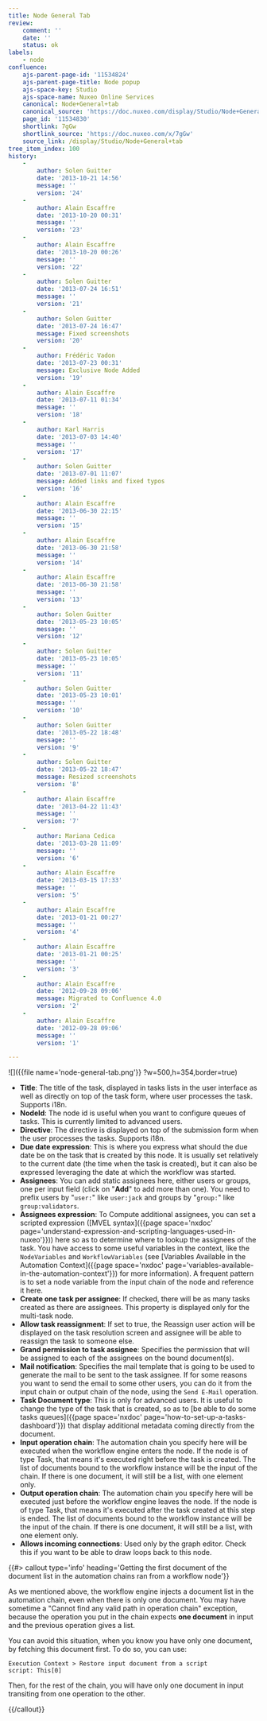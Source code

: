 ```yaml
---
title: Node General Tab
review:
    comment: ''
    date: ''
    status: ok
labels:
    - node
confluence:
    ajs-parent-page-id: '11534824'
    ajs-parent-page-title: Node popup
    ajs-space-key: Studio
    ajs-space-name: Nuxeo Online Services
    canonical: Node+General+tab
    canonical_source: 'https://doc.nuxeo.com/display/Studio/Node+General+tab'
    page_id: '11534830'
    shortlink: 7gGw
    shortlink_source: 'https://doc.nuxeo.com/x/7gGw'
    source_link: /display/Studio/Node+General+tab
tree_item_index: 100
history:
    -
        author: Solen Guitter
        date: '2013-10-21 14:56'
        message: ''
        version: '24'
    -
        author: Alain Escaffre
        date: '2013-10-20 00:31'
        message: ''
        version: '23'
    -
        author: Alain Escaffre
        date: '2013-10-20 00:26'
        message: ''
        version: '22'
    -
        author: Solen Guitter
        date: '2013-07-24 16:51'
        message: ''
        version: '21'
    -
        author: Solen Guitter
        date: '2013-07-24 16:47'
        message: Fixed screenshots
        version: '20'
    -
        author: Frédéric Vadon
        date: '2013-07-23 00:31'
        message: Exclusive Node Added
        version: '19'
    -
        author: Alain Escaffre
        date: '2013-07-11 01:34'
        message: ''
        version: '18'
    -
        author: Karl Harris
        date: '2013-07-03 14:40'
        message: ''
        version: '17'
    -
        author: Solen Guitter
        date: '2013-07-01 11:07'
        message: Added links and fixed typos
        version: '16'
    -
        author: Alain Escaffre
        date: '2013-06-30 22:15'
        message: ''
        version: '15'
    -
        author: Alain Escaffre
        date: '2013-06-30 21:58'
        message: ''
        version: '14'
    -
        author: Alain Escaffre
        date: '2013-06-30 21:58'
        message: ''
        version: '13'
    -
        author: Solen Guitter
        date: '2013-05-23 10:05'
        message: ''
        version: '12'
    -
        author: Solen Guitter
        date: '2013-05-23 10:05'
        message: ''
        version: '11'
    -
        author: Solen Guitter
        date: '2013-05-23 10:01'
        message: ''
        version: '10'
    -
        author: Solen Guitter
        date: '2013-05-22 18:48'
        message: ''
        version: '9'
    -
        author: Solen Guitter
        date: '2013-05-22 18:47'
        message: Resized screenshots
        version: '8'
    -
        author: Alain Escaffre
        date: '2013-04-22 11:43'
        message: ''
        version: '7'
    -
        author: Mariana Cedica
        date: '2013-03-28 11:09'
        message: ''
        version: '6'
    -
        author: Alain Escaffre
        date: '2013-03-15 17:33'
        message: ''
        version: '5'
    -
        author: Alain Escaffre
        date: '2013-01-21 00:27'
        message: ''
        version: '4'
    -
        author: Alain Escaffre
        date: '2013-01-21 00:25'
        message: ''
        version: '3'
    -
        author: Alain Escaffre
        date: '2012-09-28 09:06'
        message: Migrated to Confluence 4.0
        version: '2'
    -
        author: Alain Escaffre
        date: '2012-09-28 09:06'
        message: ''
        version: '1'

---
```

![]({{file name='node-general-tab.png'}} ?w=500,h=354,border=true)

*   **Title**: The title of the task, displayed in tasks lists in the user interface as well as directly on top of the task form, where user processes the task. Supports i18n.
*   **NodeId**: The node id is useful when you want to configure queues of tasks. This is currently limited to advanced users.
*   **Directive**: The directive is displayed on top of the submission form when the user processes the tasks. Supports i18n.
*   **Due date expression**: This is where you express what should the due date be on the task that is created by this node. It is usually set relatively to the current date (the time when the task is created), but it can also be expressed leveraging the date at which the workflow was started.
*   **Assignees**: You can add static assignees here, either users or groups, one per input field (click on "**Add**" to add more than one). You need to prefix users by "`user:`" like `user:jack` and groups by "`group:`" like `group:validators`.
*   **Assignees expression**: To Compute additional assignees, you can set a scripted expression ([MVEL syntax]({{page space='nxdoc' page='understand-expression-and-scripting-languages-used-in-nuxeo'}})) here so as to determine where to lookup the assignees of the task. You have access to some useful variables in the context, like the `NodeVariables` and `WorkflowVariables` (see [Variables Available in the Automation Context]({{page space='nxdoc' page='variables-available-in-the-automation-context'}}) for more information). A frequent pattern is to set a node variable from the input chain of the node and reference it here.
*   **Create one task per assignee**: If checked, there will be as many tasks created as there are assignees. This property is displayed only for the multi-task node.
*   **Allow task reassignment**: If set to true, the Reassign user action will be displayed on the task resolution screen and assignee will be able to reassign the task to someone else.
*   **Grand permission to task assignee**: Specifies the permission that will be assigned to each of the assignees on the bound document(s).
*   **Mail notification**: Specifies the mail template that is going to be used to generate the mail to be sent to the task assignee. If for some reasons you want to send the email to some other users, you can do it from the input chain or output chain of the node, using the `Send E-Mail` operation.
*   **Task Document type**: This is only for advanced users. It is useful to change the type of the task that is created, so as to [be able to do some tasks queues]({{page space='nxdoc' page='how-to-set-up-a-tasks-dashboard'}}) that display additional metadata coming directly from the document.
*   **Input operation chain**: The automation chain you specify here will be executed when the workflow engine enters the node. If the node is of type Task, that means it's executed right before the task is created. The list of documents bound to the workflow instance will be the input of the chain. If there is one document, it will still be a list, with one element only.
*   **Output operation chain**: The automation chain you specify here will be executed just before the workflow engine leaves the node. If the node is of type Task, that means it's executed after the task created at this step is ended. The list of documents bound to the workflow instance will be the input of the chain. If there is one document, it will still be a list, with one element only.
*   **Allows incoming connections**: Used only by the graph editor. Check this if you want to be able to draw loops back to this node.

{{#> callout type='info' heading='Getting the first document of the document list in the automation chains ran from a workflow node'}}

As we mentioned above, the workflow engine injects a document list in the automation chain, even when there is only one document. You may have sometime a "Cannot find any valid path in operation chain" exception, because the operation you put in the chain expects **one document** in input and the previous operation gives a list.

You can avoid this situation, when you know you have only one document, by fetching this document first. To do so, you can use:

```
Execution Context > Restore input document from a script
script: This[0]
```

Then, for the rest of the chain, you will have only one document in input transiting from one operation to the other.

{{/callout}}
